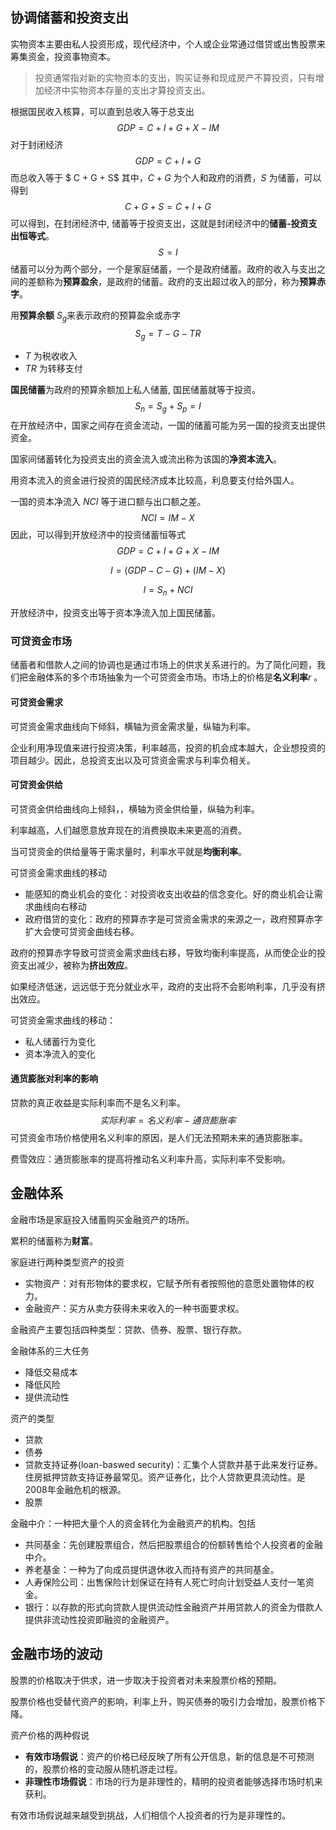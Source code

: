 ## 协调储蓄和投资支出

实物资本主要由私人投资形成，现代经济中，个人或企业常通过借贷或出售股票来筹集资金，投资事物资本。

> 投资通常指对新的实物资本的支出，购买证券和现成房产不算投资，只有增加经济中实物资本存量的支出才算投资支出。

根据国民收入核算，可以直到总收入等于总支出
$$
GDP = C + I + G + X - IM
$$
对于封闭经济
$$
GDP = C + I + G
$$
而总收入等于 $ C + G + S$ 其中，$C+G$ 为个人和政府的消费，$S$ 为储蓄，可以得到
$$
C + G + S = C + I + G
$$
可以得到，在封闭经济中, 储蓄等于投资支出，这就是封闭经济中的**储蓄-投资支出恒等式**。
$$
S = I
$$
储蓄可以分为两个部分，一个是家庭储蓄，一个是政府储蓄。政府的收入与支出之间的差额称为**预算盈余**，是政府的储蓄。政府的支出超过收入的部分，称为**预算赤字**。

用**预算余额** $S_g$来表示政府的预算盈余或赤字
$$
S_g = T - G - TR
$$

+ $T$ 为税收收入
+ $TR$ 为转移支付

**国民储蓄**为政府的预算余额加上私人储蓄, 国民储蓄就等于投资。
$$
S_n = S_g + S_p = I
$$
在开放经济中，国家之间存在资金流动，一国的储蓄可能为另一国的投资支出提供资金。

国家间储蓄转化为投资支出的资金流入或流出称为该国的**净资本流入**。

用资本流入的资金进行投资的国民经济成本比较高，利息要支付给外国人。

一国的资本净流入 $NCI$ 等于进口额与出口额之差。
$$
NCI = IM - X
$$
因此，可以得到开放经济中的投资储蓄恒等式
$$
GDP = C + I + G + X - IM
$$

$$
I = (GDP - C - G) + (IM - X)
$$

$$
I = S_n + NCI
$$

开放经济中，投资支出等于资本净流入加上国民储蓄。



### 可贷资金市场

储蓄者和借款人之间的协调也是通过市场上的供求关系进行的。为了简化问题，我们把金融体系的多个市场抽象为一个可贷资金市场。市场上的价格是**名义利率**$r$ 。

#### 可贷资金需求

可贷资金需求曲线向下倾斜，横轴为资金需求量，纵轴为利率。

企业利用净现值来进行投资决策，利率越高，投资的机会成本越大，企业想投资的项目越少。因此，总投资支出以及可贷资金需求与利率负相关。

#### 可贷资金供给

可贷资金供给曲线向上倾斜，，横轴为资金供给量，纵轴为利率。

利率越高，人们越愿意放弃现在的消费换取未来更高的消费。

当可贷资金的供给量等于需求量时，利率水平就是**均衡利率**。



可贷资金需求曲线的移动

+ 能感知的商业机会的变化：对投资收支出收益的信念变化。好的商业机会让需求曲线向右移动
+ 政府借贷的变化：政府的预算赤字是可贷资金需求的来源之一，政府预算赤字扩大会使可贷资金曲线右移。

政府的预算赤字导致可贷资金需求曲线右移，导致均衡利率提高，从而使企业的投资支出减少，被称为**挤出效应**。



如果经济低迷，远远低于充分就业水平，政府的支出将不会影响利率，几乎没有挤出效应。



可贷资金需求曲线的移动：

+ 私人储蓄行为变化
+ 资本净流入的变化

#### 通货膨胀对利率的影响

贷款的真正收益是实际利率而不是名义利率。
$$
实际利率 = 名义利率 - 通货膨胀率
$$
可贷资金市场价格使用名义利率的原因，是人们无法预期未来的通货膨胀率。

费雪效应：通货膨胀率的提高将推动名义利率升高，实际利率不受影响。



## 金融体系

金融市场是家庭投入储蓄购买金融资产的场所。

累积的储蓄称为**财富**。

家庭进行两种类型资产的投资

+ 实物资产：对有形物体的要求权，它赋予所有者按照他的意愿处置物体的权力。
+ 金融资产：买方从卖方获得未来收入的一种书面要求权。

金融资产主要包括四种类型：贷款、债券、股票、银行存款。



金融体系的三大任务

+ 降低交易成本
+ 降低风险
+ 提供流动性

资产的类型

+ 贷款
+ 债券
+ 贷款支持证券(loan-baswed security)：汇集个人贷款并基于此来发行证券。住房抵押贷款支持证券最常见。资产证券化，比个人贷款更具流动性。是2008年金融危机的根源。
+ 股票

金融中介：一种把大量个人的资金转化为金融资产的机构。包括

+ 共同基金：先创建股票组合，然后把股票组合的份额转售给个人投资者的金融中介。
+ 养老基金：一种为了向成员提供退休收入而持有资产的共同基金。
+ 人寿保险公司：出售保险计划保证在持有人死亡时向计划受益人支付一笔资金。
+ 银行：以存款的形式向贷款人提供流动性金融资产并用贷款人的资金为借款人提供非流动性投资即融资的金融资产。

## 金融市场的波动

股票的价格取决于供求，进一步取决于投资者对未来股票价格的预期。

股票价格也受替代资产的影响，利率上升，购买债券的吸引力会增加，股票价格下降。



资产价格的两种假说

+ **有效市场假说**：资产的价格已经反映了所有公开信息，新的信息是不可预测的，股票价格的变动服从随机游走过程。
+ **非理性市场假说**：市场的行为是非理性的，精明的投资者能够选择市场时机来获利。

有效市场假说越来越受到挑战，人们相信个人投资者的行为是非理性的。



